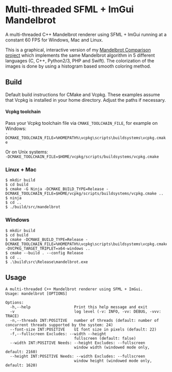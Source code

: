 # Multi-threaded SFML + ImGui Mandelbrot

A multi-threaded C++ Mandelbrot renderer using SFML + ImGui running at a constant 60 FPS for Windows, Mac and Linux.

This is a graphical, interactive version of my [Mandelbrot Comparison project](https://github.com/Toxe/mandelbrot-comparison) which implements the same Mandelbrot algorithm in 5 different languages (C, C++, Python2/3, PHP and Swift). The colorization of the images is done by using a histogram based smooth coloring method.

## Build

Default build instructions for CMake and Vcpkg. These examples assume that Vcpkg is installed in your home directory. Adjust the paths if necessary.

#### Vcpkg toolchain

Pass your Vcpkg toolchain file via `CMAKE_TOOLCHAIN_FILE`, for example on Windows:  
`-DCMAKE_TOOLCHAIN_FILE=%HOMEPATH%\vcpkg\scripts\buildsystems\vcpkg.cmake`

Or on Unix systems:  
`-DCMAKE_TOOLCHAIN_FILE=$HOME/vcpkg/scripts/buildsystems/vcpkg.cmake`

### Linux + Mac

```
$ mkdir build
$ cd build
$ cmake -G Ninja -DCMAKE_BUILD_TYPE=Release -DCMAKE_TOOLCHAIN_FILE=$HOME/vcpkg/scripts/buildsystems/vcpkg.cmake ..
$ ninja
$ cd ..
$ ./build/src/mandelbrot
```

### Windows

```
$ mkdir build
$ cd build
$ cmake -DCMAKE_BUILD_TYPE=Release -DCMAKE_TOOLCHAIN_FILE=%HOMEPATH%\vcpkg\scripts\buildsystems\vcpkg.cmake -DVCPKG_TARGET_TRIPLET=x64-windows ..
$ cmake --build . --config Release
$ cd ..
$ .\build\src\Release\mandelbrot.exe
```

## Usage

```
A multi-threaded C++ Mandelbrot renderer using SFML + ImGui.
Usage: mandelbrot [OPTIONS]

Options:
  -h,--help                   Print this help message and exit
  -v                          log level (-v: INFO, -vv: DEBUG, -vvv: TRACE)
  -n,--threads INT:POSITIVE   number of threads (default: number of concurrent threads supported by the system: 24)
  --font-size INT:POSITIVE    UI font size in pixels (default: 22)
  -f,--fullscreen Excludes: --width --height
                              fullscreen (default: false)
  --width INT:POSITIVE Needs: --height Excludes: --fullscreen
                              window width (windowed mode only, default: 2160)
  --height INT:POSITIVE Needs: --width Excludes: --fullscreen
                              window height (windowed mode only, default: 1620)
```
